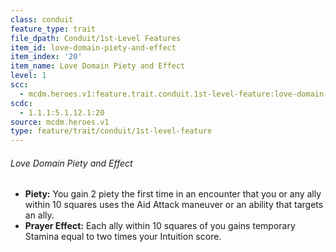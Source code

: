 ```yaml
---
class: conduit
feature_type: trait
file_dpath: Conduit/1st-Level Features
item_id: love-domain-piety-and-effect
item_index: '20'
item_name: Love Domain Piety and Effect
level: 1
scc:
  - mcdm.heroes.v1:feature.trait.conduit.1st-level-feature:love-domain-piety-and-effect
scdc:
  - 1.1.1:5.1.12.1:20
source: mcdm.heroes.v1
type: feature/trait/conduit/1st-level-feature
---
```


###### Love Domain Piety and Effect

- **Piety:** You gain 2 piety the first time in an encounter that you or any ally within 10 squares uses the Aid Attack maneuver or an ability that targets an ally.
- **Prayer Effect:** Each ally within 10 squares of you gains temporary Stamina equal to two times your Intuition score.
